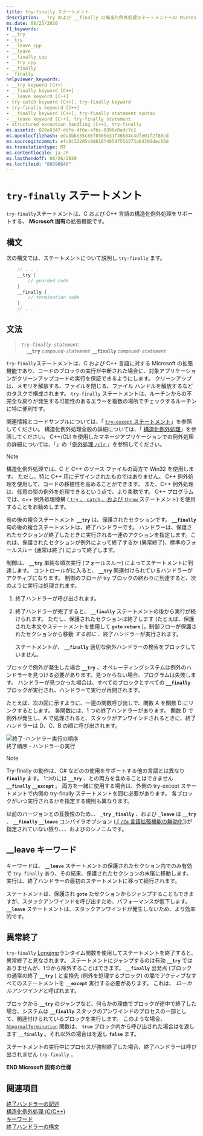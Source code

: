 ```yaml
---
title: try-finally ステートメント
description: __Try および __finally の構造化例外処理ステートメントへの Microsoft C++ リファレンス。
ms.date: 08/25/2020
f1_keywords:
- __try
- _try
- __leave_cpp
- __leave
- __finally_cpp
- __try_cpp
- __finally
- _finally
helpviewer_keywords:
- __try keyword [C++]
- __finally keyword [C++]
- __leave keyword [C++]
- try-catch keyword [C++], try-finally keyword
- try-finally keyword [C++]
- __finally keyword [C++], try-finally statement syntax
- __leave keyword [C++], try-finally statement
- structured exception handling [C++], try-finally
ms.assetid: 826e0347-ddfe-4f6e-a7bc-0398e0edc7c2
ms.openlocfilehash: edabbbe35c86f0305e31f36584c4dfe01f2f88cd
ms.sourcegitcommit: efc8c32205c9d610f40597556273a64306dec15d
ms.translationtype: MT
ms.contentlocale: ja-JP
ms.lasthandoff: 08/26/2020
ms.locfileid: "88898640"
---
```

# <a name="try-finally-statement"></a>`try-finally` ステートメント

`try-finally`ステートメントは、C および C++ 言語の構造化例外処理をサポートする、 **Microsoft 固有**の拡張機能です。

## <a name="syntax"></a>構文

次の構文では、ステートメントについて説明し `try-finally` ます。

```cpp
    // . . .
    __try {
        // guarded code
    }
    __finally {
        // termination code
    }
    // . . .
```

## <a name="grammar"></a>文法

> *`try-finally-statement`*:\
> &emsp;**`__try`** *`compound-statement`* **`__finally`** *`compound-statement`*

`try-finally`ステートメントは、C および C++ 言語に対する Microsoft の拡張機能であり、コードのブロックの実行が中断された場合に、対象アプリケーションがクリーンアップコードの実行を保証できるようにします。 クリーンアップは、メモリを解放する、ファイルを閉じる、ファイル ハンドルを解放するなどのタスクで構成されます。 `try-finally` ステートメントは、ルーチンからの不完全な戻りが発生する可能性のあるエラーを複数の場所でチェックするルーチンに特に便利です。

関連情報とコードサンプルについては、「 [ `try-except` ステートメント](../cpp/try-except-statement.md)」を参照してください。 構造化例外処理全般の詳細については、「 [構造化例外処理](../cpp/structured-exception-handling-c-cpp.md)」を参照してください。 C++/CLI を使用したマネージアプリケーションでの例外処理の詳細については、「」の「[例外処理 `/clr` ](../extensions/exception-handling-cpp-component-extensions.md)」を参照してください。

> [!NOTE]
> 構造化例外処理では、C と C++ のソース ファイルの両方で Win32 を使用します。 ただし、特に C++ 用にデザインされたものではありません。 C++ 例外処理を使用して、コードの移植性を高めることができます。 また、C++ 例外処理は、任意の型の例外を処理できるという点で、より柔軟です。 C++ プログラムでは、c++ 例外処理機構 ([ `try` 、 `catch` 、および `throw` ](../cpp/try-throw-and-catch-statements-cpp.md)ステートメント) を使用することをお勧めします。

句の後の複合ステートメント **`__try`** は、保護されたセクションです。 **`__finally`** 句の後の複合ステートメントは、終了ハンドラーです。 ハンドラーは、保護されたセクションが終了したときに実行される一連のアクションを指定します。これは、保護されたセクションが例外によって終了するか (異常終了)、標準のフォールスルー (通常は終了) によって終了します。

制御は、 **`__try`** 単純な順次実行 (フォールスルー) によってステートメントに到達します。 コントロールがに入ると、 **`__try`** 関連付けられているハンドラーがアクティブになります。 制御のフローが try ブロックの終わりに到達すると、次のように実行は処理されます。

1. 終了ハンドラーが呼び出されます。

1. 終了ハンドラーが完了すると、 **`__finally`** ステートメントの後から実行が続けられます。 ただし、保護されたセクションは終了します (たとえば、保護された本文やステートメントを使用して **`goto`** **`return`** )。制御フローが保護されたセクションから移動 *する前に* 、終了ハンドラーが実行されます。

   ステートメントが、 **`__finally`** 適切な例外ハンドラーの検索をブロックしていません。

ブロックで例外が発生した場合 **`__try`** 、オペレーティングシステムは例外のハンドラーを見つける必要があります。見つからない場合、プログラムは失敗します。 ハンドラーが見つかった場合は、すべてのブロックとすべての **`__finally`** ブロックが実行され、ハンドラーで実行が再開されます。

たとえば、次の図に示すように、一連の関数呼び出しで、関数 A を関数 D にリンクするとします。 各関数には、1 つの終了ハンドラーがあります。 関数 D で例外が発生し、A で処理されると、スタックがアンワインドされるときに、終了ハンドラーは D、C、B の順に呼び出されます。

![終了&#45;ハンドラー実行の順序](../cpp/media/vc38cx1.gif "終了&#45;ハンドラー実行の順序") <br/>
終了順序 - ハンドラーの実行

> [!NOTE]
> Try-finally の動作は、C# などのの使用をサポートする他の言語とは異なり **`finally`** ます。  1つのには **`__try`** 、との両方を含めることはできません **`__finally`** **`__except`** 。  両方を一緒に使用する場合は、外側の try-except ステートメントで内側の try-finally ステートメントを囲む必要があります。  各ブロックがいつ実行されるかを指定する規則も異なります。

以前のバージョンとの互換性のため、、 **`_try`** **`_finally`** 、および **`_leave`** は **`__try`** 、 **`__finally`** **`__leave`** コンパイラオプション ([ [ `/Za` 言語拡張機能の無効化])](../build/reference/za-ze-disable-language-extensions.md)が指定されていない限り、、、およびのシノニムです。

## <a name="the-__leave-keyword"></a>__leave キーワード

キーワードは、 **`__leave`** ステートメントの保護されたセクション内でのみ有効で `try-finally` あり、その結果、保護されたセクションの末尾に移動します。 実行は、終了ハンドラーの最初のステートメントに移って続行されます。

ステートメントは、保護され **`goto`** たセクションからジャンプすることもできますが、スタックアンワインドを呼び出すため、パフォーマンスが低下します。 **`__leave`** ステートメントは、スタックアンワインドが発生しないため、より効率的です。

## <a name="abnormal-termination"></a>異常終了

`try-finally` [Longjmp](../c-runtime-library/reference/longjmp.md)ランタイム関数を使用してステートメントを終了すると、異常終了と見なされます。 ステートメントにジャンプするのは有効 **`__try`** ではありませんが、1つから除外することはできます。 **`__finally`** 出発点 (ブロックの通常の終了 **`__try`** ) と変換先 (例外を処理するブロック) の間でアクティブなすべてのステートメントを **`__except`** 実行する必要があります。 これは、 *ローカルアンワインド*と呼ばれます。

ブロックから **`__try`** のジャンプなど、何らかの理由でブロックが途中で終了した場合、システムは **`__finally`** スタックのアンワインドのプロセスの一部として、関連付けられているブロックを実行します。 このような場合、 [`AbnormalTermination`](/windows/win32/Debug/abnormaltermination) 関数は、 **`true`** ブロック内から呼び出された場合はを返します **`__finally`** 。それ以外の場合はを返し **`false`** ます。

ステートメントの実行中にプロセスが強制終了した場合、終了ハンドラーは呼び出されません `try-finally` 。

**END Microsoft 固有の仕様**

## <a name="see-also"></a>関連項目

[終了ハンドラーの記述](../cpp/writing-a-termination-handler.md)<br/>
[構造化例外処理 (C/C++)](../cpp/structured-exception-handling-c-cpp.md)<br/>
[キーワード](../cpp/keywords-cpp.md)<br/>
[終了ハンドラーの構文](/windows/win32/Debug/termination-handler-syntax)
